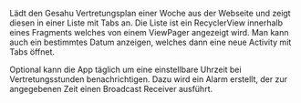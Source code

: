 Lädt den Gesahu Vertretungsplan einer Woche aus der Webseite und zeigt diesen in einer Liste mit Tabs an.
Die Liste ist ein RecyclerView innerhalb eines Fragments welches von einem ViewPager angezeigt wird.
Man kann auch ein bestimmtes Datum anzeigen, welches dann eine neue Activity mit Tabs öffnet.

Optional kann die App täglich um eine einstellbare Uhrzeit bei Vertretungsstunden benachrichtigen. Dazu wird ein Alarm erstellt, der zur angegebenen Zeit einen Broadcast Receiver ausführt.
